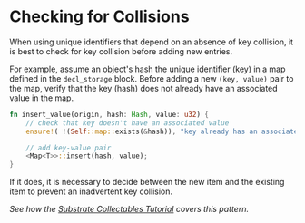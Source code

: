 # Checking for Collisions

When using unique identifiers that depend on an absence of key collision, it is best to check for key collision before adding new entries. 

For example, assume an object's hash the unique identifier (key) in a map defined in the `decl_storage` block. Before adding a new `(key, value)` pair to the map, verify that the key (hash) does not already have an associated value in the map.

```rust
fn insert_value(origin, hash: Hash, value: u32) {
    // check that key doesn't have an associated value
    ensure!( !(Self::map::exists(&hash)), "key already has an associated value" );

    // add key-value pair
    <Map<T>>::insert(hash, value);
}
```

 If it does, it is necessary to decide between the new item and the existing item to prevent an inadvertent key collision.

*See how the [Substrate Collectables Tutorial](https://shawntabrizi.com/substrate-collectables-workshop/#/2/generating-random-data?id=checking-for-collision) covers this pattern.*